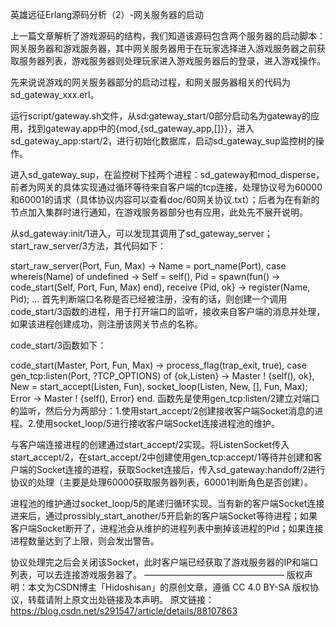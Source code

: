 英雄远征Erlang源码分析（2）-网关服务器的启动

上一篇文章解析了游戏源码的结构，我们知道该源码包含两个服务器的启动脚本：网关服务器和游戏服务器，其中网关服务器用于在玩家选择进入游戏服务器之前获取服务器列表，游戏服务器则处理玩家进入游戏服务器后的登录，进入游戏操作。

先来说说游戏的网关服务器部分的启动过程，和网关服务器相关的代码为sd_gateway_xxx.erl。

运行script/gateway.sh文件，从sd:gateway_start/0部分启动名为gateway的应用，找到gateway.app中的{mod,{sd_gateway_app,[]}}，进入sd_gateway_app:start/2，进行初始化数据库，启动sd_gateway_sup监控树的操作。

进入sd_gateway_sup，在监控树下挂两个进程：sd_gateway和mod_disperse，前者为网关的具体实现通过循环等待来自客户端的tcp连接，处理协议号为60000和60001的请求（具体协议内容可以查看doc/60网关协议.txt）；后者为在有新的节点加入集群时进行通知，在游戏服务器部分也有应用，此处先不展开说明。

从sd_gateway:init/1进入，可以发现其调用了sd_gateway_server；start_raw_server/3方法，其代码如下：

start_raw_server(Port, Fun, Max) ->
	Name = port_name(Port),
	case whereis(Name) of
            undefined ->
                Self = self(),
                Pid = spawn(fun() -> code_start(Self, Port, Fun, Max) end),
                receive
                    {Pid, ok} ->
                        register(Name, Pid);
                        ...
首先判断端口名称是否已经被注册，没有的话，则创建一个调用code_start/3函数的进程，用于打开端口的监听，接收来自客户端的消息并处理，如果该进程创建成功，则注册该网关节点的名称。

code_start/3函数如下：

code_start(Master, Port, Fun, Max) ->
	process_flag(trap_exit, true),
	case gen_tcp:listen(Port, ?TCP_OPTIONS) of
            {ok,Listen} ->
                Master ! {self(), ok},
                New = start_accept(Listen, Fun),
                socket_loop(Listen, New, [], Fun, Max);
            Error ->
                Master ! {self(), Error}
    end.
函数先是使用gen_tcp:listen/2建立对端口的监听，然后分为两部分：1.使用start_accept/2创建接收客户端Socket消息的进程。2.使用socket_loop/5进行接收客户端Socket连接进程池的维护。

与客户端连接进程的创建通过start_accept/2实现。将ListenSocket传入start_accept/2，在start_accept/2中创建使用gen_tcp:accept/1等待并创建和客户端的Socket连接的进程，获取Socket连接后，传入sd_gateway:handoff/2进行协议的处理（主要是处理60000获取服务器列表，60001判断角色是否创建）。

进程池的维护通过socket_loop/5的尾递归循环实现。当有新的客户端Socket连接进来后，通过prossibly_start_another/5开启新的客户端Socket等待进程；如果客户端Socket断开了，进程池会从维护的进程列表中删掉该进程的Pid；如果连接进程数量达到了上限，则会发出警告。

协议处理完之后会关闭该Socket，此时客户端已经获取了游戏服务器的IP和端口列表，可以去连接游戏服务器了。
————————————————
版权声明：本文为CSDN博主「Hidoshisan」的原创文章，遵循 CC 4.0 BY-SA 版权协议，转载请附上原文出处链接及本声明。
原文链接：https://blog.csdn.net/s291547/article/details/88107863